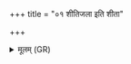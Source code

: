 +++
title = "०१ शीतिजला इति शीता"

+++
<details><summary>मूलम् (GR)</summary>

शीतिजला इति शीता वाता उपा वान्तु ।  
हिमेनाग्निर् आवृतो  
हिमेनाग्निः परीवृतः ॥
</details>